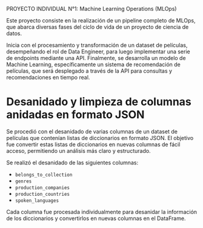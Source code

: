 PROYECTO INDIVIDUAL N°1: Machine Learning Operations (MLOps)

Este proyecto consiste en la realización de un pipeline completo de MLOps, que abarca diversas fases del ciclo de vida de un proyecto de ciencia de datos. 

Inicia con el procesamiento y transformación de un dataset de películas, desempeñando el rol de Data Engineer, para luego implementar una serie de endpoints mediante una API. Finalmente, se desarrolla un modelo de Machine Learning, específicamente un sistema de recomendación de películas, que será desplegado a través de la API para consultas y recomendaciones en tiempo real.

# Desanidado y limpieza de columnas anidadas en formato JSON

Se procedió con el desanidado de varias columnas de un dataset de películas que contenían listas de diccionarios en formato JSON. El objetivo fue convertir estas listas de diccionarios en nuevas columnas de fácil acceso, permitiendo un análisis más claro y estructurado.

Se realizó el desanidado de las siguientes columnas:
- `belongs_to_collection`
- `genres`
- `production_companies`
- `production_countries`
- `spoken_languages`

Cada columna fue procesada individualmente para desanidar la información de los diccionarios y convertirlos en nuevas columnas en el DataFrame.

